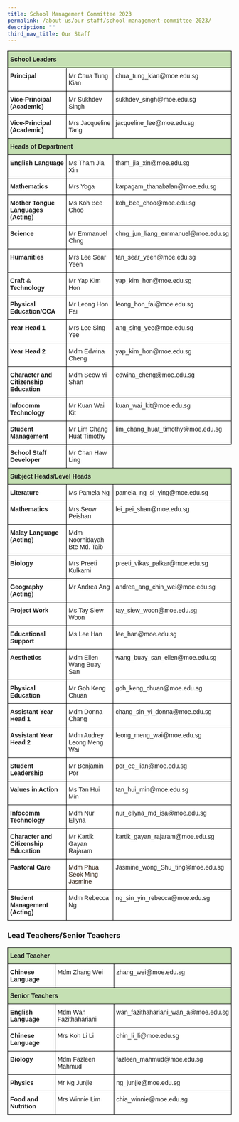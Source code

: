 ```yaml
---
title: School Management Committee 2023
permalink: /about-us/our-staff/school-management-committee-2023/
description: ""
third_nav_title: Our Staff
---
```

<style type="text/css">
.tg  {border-collapse:collapse;border-spacing:0;}
.tg td{border-color:black;border-style:solid;border-width:1px;font-family:Arial, sans-serif;font-size:14px;
  overflow:hidden;padding:10px 5px;word-break:normal;}
.tg th{border-color:black;border-style:solid;border-width:1px;font-family:Arial, sans-serif;font-size:14px;
  font-weight:normal;overflow:hidden;padding:10px 5px;word-break:normal;}
.tg .tg-5bwz{background-color:#FFF;color:#13C0E5;text-align:left;vertical-align:top}
.tg .tg-s7g5{background-color:#C5E0B3;font-weight:bold;text-align:left;vertical-align:top}
.tg .tg-dgl5{background-color:#FFF;font-weight:bold;text-align:left;vertical-align:top}
.tg .tg-ktyi{background-color:#FFF;text-align:left;vertical-align:top}
</style>
<table class="tg">
<thead>
  <tr>
    <th class="tg-s7g5" colspan="3">School Leaders</th>
  </tr>
</thead>
<tbody>
  <tr>
    <td class="tg-dgl5">Principal</td>
    <td class="tg-ktyi">Mr Chua Tung Kian</td>
		<td class="tg-ktyi">chua_tung_kian@moe.edu.sg</td>
  </tr>
  <tr>
    <td class="tg-dgl5">Vice-Principal (Academic)</td>
    <td class="tg-ktyi">Mr Sukhdev Singh</td>
		<td class="tg-ktyi">sukhdev_singh@moe.edu.sg</td>
  </tr>
  <tr>
    <td class="tg-dgl5">Vice-Principal (Academic)</td>
    <td class="tg-ktyi">Mrs Jacqueline Tang</td>
		<td class="tg-ktyi">jacqueline_lee@moe.edu.sg</td>
  </tr>
  <tr>
    <td class="tg-s7g5" colspan="3">Heads of Department</td>
  </tr>
  <tr>
    <td class="tg-dgl5">English Language</td>
    <td class="tg-ktyi">Ms Tham Jia Xin</td>
		<td class="tg-ktyi">tham_jia_xin@moe.edu.sg</td>
  </tr>
  <tr>
    <td class="tg-dgl5">Mathematics</td>
    <td class="tg-ktyi">Mrs Yoga</td>
		<td class="tg-ktyi">karpagam_thanabalan@moe.edu.sg</td>
  </tr>
	 <tr>
    <td class="tg-dgl5">Mother Tongue Languages (Acting)</td>
    <td class="tg-ktyi">Ms Koh Bee Choo</td>
		 <td class="tg-ktyi">koh_bee_choo@moe.edu.sg</td>
  </tr>
  <tr>
    <td class="tg-dgl5">Science</td>
    <td class="tg-ktyi">Mr Emmanuel Chng</td>
		<td class="tg-ktyi">chng_jun_liang_emmanuel@moe.edu.sg</td>
  </tr>
  <tr>
    <td class="tg-dgl5">Humanities</td>
    <td class="tg-ktyi">Mrs Lee Sear Yeen</td>
		<td class="tg-ktyi">tan_sear_yeen@moe.edu.sg</td>
  </tr>
  <tr>
    <td class="tg-dgl5">Craft &amp; Technology</td>
    <td class="tg-ktyi">Mr Yap Kim Hon</td>
		<td class="tg-ktyi">yap_kim_hon@moe.edu.sg</td>
  </tr>
  <tr>
    <td class="tg-dgl5">Physical Education/CCA</td>
    <td class="tg-ktyi">Mr Leong Hon Fai</td>
			<td class="tg-ktyi">leong_hon_fai@moe.edu.sg</td>
  </tr>
  <tr>
    <td class="tg-dgl5">Year Head 1</td>
    <td class="tg-ktyi">Mrs Lee Sing Yee</td>
		<td class="tg-ktyi">ang_sing_yee@moe.edu.sg</td>
  </tr>
  <tr>
    <td class="tg-dgl5">Year Head 2</td>
    <td class="tg-ktyi">Mdm Edwina Cheng</td>
		<td class="tg-ktyi">yap_kim_hon@moe.edu.sg</td>
  </tr>
  <tr>
    <td class="tg-dgl5">Character and Citizenship Education</td>
    <td class="tg-ktyi">Mdm Seow Yi Shan</td>
		<td class="tg-ktyi">edwina_cheng@moe.edu.sg</td>
  </tr>
  <tr>
    <td class="tg-dgl5">Infocomm Technology</td>
    <td class="tg-ktyi">Mr Kuan Wai Kit</td>
		<td class="tg-ktyi">kuan_wai_kit@moe.edu.sg</td>
  </tr>
  <tr>
    <td class="tg-dgl5">Student Management</td>
    <td class="tg-ktyi">Mr Lim Chang Huat Timothy</td>
		<td class="tg-ktyi">lim_chang_huat_timothy@moe.edu.sg</td>
  </tr>
  <tr>
    <td class="tg-dgl5">School Staff Developer</td>
    <td class="tg-ktyi">Mr Chan Haw Ling</td>
  </tr>
  <tr>
    <td class="tg-s7g5" colspan="3">Subject Heads/Level Heads</td>
  </tr>
  <tr>
    <td class="tg-dgl5">Literature</td>
    <td class="tg-ktyi">Ms Pamela Ng</td>
		<td class="tg-ktyi">pamela_ng_si_ying@moe.edu.sg</td>
  </tr>
 
  <tr>
    <td class="tg-dgl5">Mathematics </td>
    <td class="tg-ktyi">Mrs Seow Peishan</td>
		<td class="tg-ktyi">lei_pei_shan@moe.edu.sg</td>
  </tr>
	<tr>
    <td class="tg-dgl5">Malay Language (Acting)</td>
    <td class="tg-ktyi">Mdm Noorhidayah Bte Md. Taib</td>
		<td class="tg-ktyi"> </td>
  </tr>
  <tr>
    <td class="tg-dgl5">Biology<br></td>
    <td class="tg-ktyi">Mrs Preeti Kulkarni<br></td>
		<td class="tg-ktyi">preeti_vikas_palkar@moe.edu.sg</td>
  </tr>
		<tr>
    <td class="tg-dgl5">Geography (Acting)</td>
    <td class="tg-ktyi">Mr Andrea Ang</td>
			<td class="tg-ktyi">andrea_ang_chin_wei@moe.edu.sg</td>
  </tr>
  <tr>
    <td class="tg-dgl5">Project Work</td>
    <td class="tg-ktyi">Ms Tay Siew Woon</td>
		<td class="tg-ktyi">tay_siew_woon@moe.edu.sg</td>
  </tr>
  <tr>
    <td class="tg-dgl5">Educational Support</td>
    <td class="tg-ktyi">Ms Lee Han</td>
		<td class="tg-ktyi">lee_han@moe.edu.sg</td>
  </tr>
  <tr>
    <td class="tg-dgl5">Aesthetics</td>
    <td class="tg-ktyi">Mdm Ellen Wang Buay San</td>
		<td class="tg-ktyi">wang_buay_san_ellen@moe.edu.sg</td>
  </tr>
  <tr>
    <td class="tg-dgl5">Physical Education</td>
    <td class="tg-ktyi">Mr Goh Keng Chuan</td>
		<td class="tg-ktyi">goh_keng_chuan@moe.edu.sg</td>
  </tr>
  
  <tr>
    <td class="tg-dgl5">Assistant Year Head 1</td>
    <td class="tg-ktyi">Mdm Donna Chang</td>
		<td class="tg-ktyi">chang_sin_yi_donna@moe.edu.sg</td>
  </tr>
  <tr>
    <td class="tg-dgl5">Assistant Year Head 2</td>
    <td class="tg-ktyi">Mdm Audrey Leong Meng Wai</td>
		<td class="tg-ktyi">leong_meng_wai@moe.edu.sg</td>
  </tr>
  <tr>
    <td class="tg-dgl5">Student Leadership</td>
    <td class="tg-ktyi">Mr Benjamin Por</td>
		<td class="tg-ktyi">por_ee_lian@moe.edu.sg</td>
    </tr><tr>
    <td class="tg-dgl5">Values in Action</td>
    <td class="tg-ktyi">Ms Tan Hui Min</td>
			<td class="tg-ktyi">tan_hui_min@moe.edu.sg</td>
  </tr>
  <tr>
    <td class="tg-dgl5">Infocomm Technology</td>
    <td class="tg-ktyi">Mdm Nur Ellyna</td>
	<td class="tg-ktyi">nur_ellyna_md_isa@moe.edu.sg</td>
  </tr>
  <tr>
    <td class="tg-dgl5">Character and Citizenship Education</td>
    <td class="tg-ktyi">Mr Kartik Gayan Rajaram</td>
	<td class="tg-ktyi">kartik_gayan_rajaram@moe.edu.sg</td>
  </tr>
  <tr>
    <td class="tg-dgl5">Pastoral Care</td>
    <td class="tg-5bwz"><span style="color:#241102">Mdm Phua Seok Ming Jasmine</span></td>
	<td class="tg-ktyi">Jasmine_wong_Shu_ting@moe.edu.sg</td>
  </tr>
	<tr>
    <td class="tg-dgl5">Student Management (Acting)</td>
    <td class="tg-ktyi">Mdm Rebecca Ng</td>
	<td class="tg-ktyi">ng_sin_yin_rebecca@moe.edu.sg

</td>
  </tr>
	
</tbody>
</table>

### Lead Teachers/Senior Teachers

<style type="text/css">
.tg  {border-collapse:collapse;border-spacing:0;}
.tg td{border-color:black;border-style:solid;border-width:1px;font-family:Arial, sans-serif;font-size:14px;
  overflow:hidden;padding:10px 5px;word-break:normal;}
.tg th{border-color:black;border-style:solid;border-width:1px;font-family:Arial, sans-serif;font-size:14px;
  font-weight:normal;overflow:hidden;padding:10px 5px;word-break:normal;}
.tg .tg-5bwz{background-color:#FFF;color:#13C0E5;text-align:left;vertical-align:top}
.tg .tg-s7g5{background-color:#C5E0B3;font-weight:bold;text-align:left;vertical-align:top}
.tg .tg-dgl5{background-color:#FFF;font-weight:bold;text-align:left;vertical-align:top}
.tg .tg-ktyi{background-color:#FFF;text-align:left;vertical-align:top}
</style>
<table class="tg">
<thead>
  <tr>
    <th class="tg-s7g5" colspan="3">Lead Teacher</th>
  </tr>
</thead>
<tbody>
  <tr>
    <td class="tg-dgl5">Chinese Language</td>
    <td class="tg-ktyi">Mdm Zhang Wei</td>
		<td class="tg-ktyi">zhang_wei@moe.edu.sg</td>
  </tr>
  
  <tr>
    <td class="tg-s7g5" colspan="3">Senior Teachers</td>
  </tr>
  <tr>
    <td class="tg-dgl5">English Language</td>
    <td class="tg-ktyi">Mdm Wan Fazithahariani</td>
		<td class="tg-ktyi">wan_fazithahariani_wan_a@moe.edu.sg</td>
  </tr>
  <tr>
    <td class="tg-dgl5"> Chinese Language</td>
    <td class="tg-ktyi">Mrs Koh Li Li</td>
	<td class="tg-ktyi">chin_li_li@moe.edu.sg</td>	
  </tr>
 
  <tr>
    <td class="tg-dgl5">Biology</td>
    <td class="tg-ktyi">Mdm Fazleen Mahmud</td>
		<td class="tg-ktyi">fazleen_mahmud@moe.edu.sg</td>
  </tr>
  <tr>
    <td class="tg-dgl5">Physics</td>
    <td class="tg-ktyi">Mr Ng Junjie</td>
		<td class="tg-ktyi">ng_junjie@moe.edu.sg</td>
  </tr>
  
  <tr>
    <td class="tg-dgl5">Food and Nutrition</td>
    <td class="tg-ktyi">Mrs Winnie Lim</td>
		<td class="tg-ktyi">chia_winnie@moe.edu.sg</td>
  </tr>

  
  

 
</tbody></table>